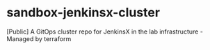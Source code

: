 # sandbox-jenkinsx-cluster
[Public] A GitOps cluster repo for JenkinsX in the lab infrastructure - Managed by terraform
